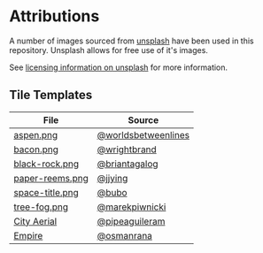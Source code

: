 # Attributions

A number of images sourced from [unsplash](www.unsplash.com) have been used in this repository.
Unsplash allows for free use of it's images. 

See [licensing information on unsplash](https://unsplash.com/license) for more information.

## Tile Templates

| File | Source|
|---|---|
|[aspen.png](./template-images/aspen.png)|[@worldsbetweenlines](https://unsplash.com/@worldsbetweenlines)|
|[bacon.png](./template-images/bacon.png)|[@wrightbrand](https://unsplash.com/@wrightbrand)|
|[black-rock.png](./template-images/black-rock.png)|[@briantagalog](https://unsplash.com/@briantagalog)| 
|[paper-reems.png](./template-images/paper-reems.png)|[@jjying](https://unsplash.com/@jjying)| 
|[space-title.png](./template-images/space-title.png)| [@bubo](https://unsplash.com/@bubo)  | 
|[tree-fog.png](./template-images/tree-fog.png)|[@marekpiwnicki](https://unsplash.com/@marekpiwnicki)|
|[City Aerial](./template-images/Covers&#32;\|&#32;City&#32;Aerial.png)|[@pipeaguileram](https://unsplash.com/@pipeaguileram)|
|[Empire](./template-images/Covers&#32;\|&#32;Empire.png)|[@osmanrana](https://unsplash.com/@osmanrana)|
